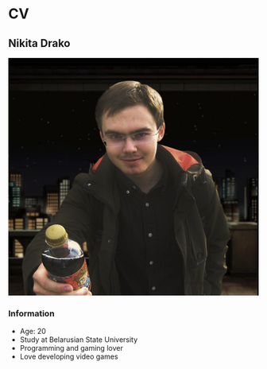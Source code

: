 # CV

## Nikita Drako

![My old photo](image-1.png)

### Information

- Age: 20
- Study at Belarusian State University
- Programming and gaming lover
- Love developing video games
